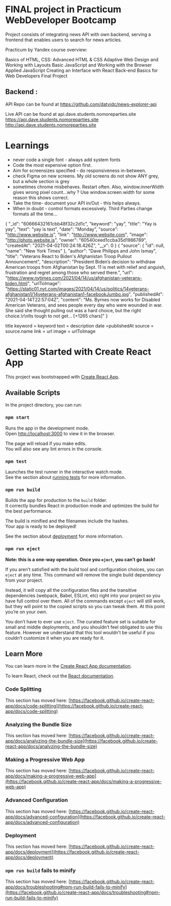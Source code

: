 # FINAL project in Practicum WebDeveloper Bootcamp

Project consists of integrating news API with own backend, serving a frontend that enables users to search for news articles.

Practicum by Yandex course overview:

Basics of HTML, CSS:
Advanced HTML & CSS
Adaptive Web Design and Working with Layouts
Basic JavaScript and Working with the Browser
Applied JavaScript
Creating an Interface with React
Back-end Basics for Web Developers
Final Project

## Backend : 
API Repo can be found at 
https://github.com/datvidc/news-explorer-api

Live API can be found at
api.dave.students.nomoreparties.site https://api.dave.students.nomoreparties.site http://api.dave.students.nomoreparties.site


# Learnings
- never code a single font - always add system fonts
- Code the most expensive option first. 
- Aim for screensizes specified - do responsiveness in-between.
- check Figma on new screens. My old screens do not show ANY grey, but a whole section is grey
- sometimes chrome misbehaves. Restart often. Also, window.innerWidth gives wrong pixel count...why ? 
  Use window.screen.width for some reason this shows correct. 
- Take the time- document your API in/Out - this helps always. 
- When in doubt - control formats excessively. Third Parties change formats all the time... 


{
    "_id": "60666432161cbb48f32c2d1c",
    "keyword": "yay",
    "title": "Yay is yay",
    "text": "yay is text",
    "date": "Monday",
    "source": "http://www.website.is",
    "link": "http://www.website.com",
    "image": "http://photo.website.is",
    "owner": "60540ceed1ccba35d1986789",
    "createdAt": "2021-04-02T00:24:18.426Z",
    "__v": 0
}
{
    "source": {
        "id": null,
        "name": "New York Times"
    },
    "author": "Dave Philipps and John Ismay",
    "title": "Veterans React to Biden's Afghanistan Troop Pullout Announcement",
    "description": "President Biden’s decision to withdraw American troops from Afghanistan by Sept. 11 is met with relief and anguish, frustration and regret among those who served there.",
    "url": "https://www.nytimes.com/2021/04/14/us/afghanistan-veterans-biden.html",
    "urlToImage": "https://static01.nyt.com/images/2021/04/14/us/politics/14veterans-afghanistan1/14veterans-afghanistan1-facebookJumbo.jpg",
    "publishedAt": "2021-04-14T22:57:04Z",
    "content": "Ms. Byrnes now works for Disabled American Veterans, and sees people every day who were wounded in war. She said she thought pulling out was a hard choice, but the right choice.\r\nIts tough to not get… [+1265 chars]"
}


title
keyword = keyword
text = description
date =publishedAt 
source = source.name
link = url
image = urlToImage



# Getting Started with Create React App

This project was bootstrapped with [Create React App](https://github.com/facebook/create-react-app).

## Available Scripts

In the project directory, you can run:

### `npm start`

Runs the app in the development mode.\
Open [http://localhost:3000](http://localhost:3000) to view it in the browser.

The page will reload if you make edits.\
You will also see any lint errors in the console.

### `npm test`

Launches the test runner in the interactive watch mode.\
See the section about [running tests](https://facebook.github.io/create-react-app/docs/running-tests) for more information.

### `npm run build`

Builds the app for production to the `build` folder.\
It correctly bundles React in production mode and optimizes the build for the best performance.

The build is minified and the filenames include the hashes.\
Your app is ready to be deployed!

See the section about [deployment](https://facebook.github.io/create-react-app/docs/deployment) for more information.

### `npm run eject`

**Note: this is a one-way operation. Once you `eject`, you can’t go back!**

If you aren’t satisfied with the build tool and configuration choices, you can `eject` at any time. This command will remove the single build dependency from your project.

Instead, it will copy all the configuration files and the transitive dependencies (webpack, Babel, ESLint, etc) right into your project so you have full control over them. All of the commands except `eject` will still work, but they will point to the copied scripts so you can tweak them. At this point you’re on your own.

You don’t have to ever use `eject`. The curated feature set is suitable for small and middle deployments, and you shouldn’t feel obligated to use this feature. However we understand that this tool wouldn’t be useful if you couldn’t customize it when you are ready for it.

## Learn More

You can learn more in the [Create React App documentation](https://facebook.github.io/create-react-app/docs/getting-started).

To learn React, check out the [React documentation](https://reactjs.org/).

### Code Splitting

This section has moved here: [https://facebook.github.io/create-react-app/docs/code-splitting](https://facebook.github.io/create-react-app/docs/code-splitting)

### Analyzing the Bundle Size

This section has moved here: [https://facebook.github.io/create-react-app/docs/analyzing-the-bundle-size](https://facebook.github.io/create-react-app/docs/analyzing-the-bundle-size)

### Making a Progressive Web App

This section has moved here: [https://facebook.github.io/create-react-app/docs/making-a-progressive-web-app](https://facebook.github.io/create-react-app/docs/making-a-progressive-web-app)

### Advanced Configuration

This section has moved here: [https://facebook.github.io/create-react-app/docs/advanced-configuration](https://facebook.github.io/create-react-app/docs/advanced-configuration)

### Deployment

This section has moved here: [https://facebook.github.io/create-react-app/docs/deployment](https://facebook.github.io/create-react-app/docs/deployment)

### `npm run build` fails to minify

This section has moved here: [https://facebook.github.io/create-react-app/docs/troubleshooting#npm-run-build-fails-to-minify](https://facebook.github.io/create-react-app/docs/troubleshooting#npm-run-build-fails-to-minify)
